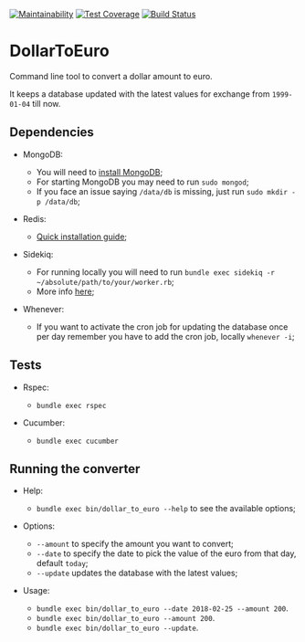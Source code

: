 [![Maintainability](https://api.codeclimate.com/v1/badges/a0b7d744a73e42bb731d/maintainability)](https://codeclimate.com/github/nisevi/dollar_to_euro/maintainability) [![Test Coverage](https://api.codeclimate.com/v1/badges/a0b7d744a73e42bb731d/test_coverage)](https://codeclimate.com/github/nisevi/dollar_to_euro/test_coverage) [![Build Status](https://semaphoreci.com/api/v1/nisevi/dollar_to_euro/branches/master/shields_badge.svg)](https://semaphoreci.com/nisevi/dollar_to_euro)

# DollarToEuro

Command line tool to convert a dollar amount to euro.

It keeps a database updated with the latest values for exchange from `1999-01-04` till now.

## Dependencies

- MongoDB:
    - You will need to [install MongoDB](https://docs.mongodb.com/manual/tutorial/install-mongodb-on-ubuntu/);
    - For starting MongoDB you may need to run `sudo mongod`;
    - If you face an issue saying `/data/db` is missing, just run `sudo mkdir -p /data/db`;

- Redis:
    - [Quick installation guide](https://redis.io/topics/quickstart);

- Sidekiq:
    - For running locally you will need to run `bundle exec sidekiq -r ~/absolute/path/to/your/worker.rb`;
    - More info [here](https://www.youtube.com/watch?v=bfPb1zD91Rg&list=PLjeHh2LSCFrWGT5uVjUuFKAcrcj5kSai1); 

- Whenever:
    - If you want to activate the cron job for updating the database once per day remember you have to add the cron job, locally `whenever -i`;

## Tests

- Rspec:
    - `bundle exec rspec`

- Cucumber:
    - `bundle exec cucumber`

## Running the converter

- Help:
    - `bundle exec bin/dollar_to_euro --help` to see the available options;

- Options:
    - `--amount` to specify the amount you want to convert;
    - `--date` to specify the date to pick the value of the euro from that day, default `today`;
    - `--update` updates the database with the latest values;

- Usage:
    - `bundle exec bin/dollar_to_euro --date 2018-02-25 --amount 200`.
    - `bundle exec bin/dollar_to_euro --amount 200`.
    - `bundle exec bin/dollar_to_euro --update`.